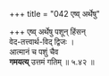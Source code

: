 +++
title = "042 एष्व् अर्थेषु"

+++
एष्व् अर्थेषु पशून् हिंसन्  
वेद-तत्त्वार्थ-विद् द्विजः ।  
आत्मानं च पशुं चैव  
**गमयत्य्** उत्तमं गतिम्  ॥ ५.४२ ॥